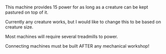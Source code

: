
This machine provides 15 power for as long as a creature can be kept pastured on top of it.

Currently any creature works, but I would like to change this to be based on creature size.

Most machines will require several treadmills to power.

Connecting machines must be built AFTER any mechanical workshop!
